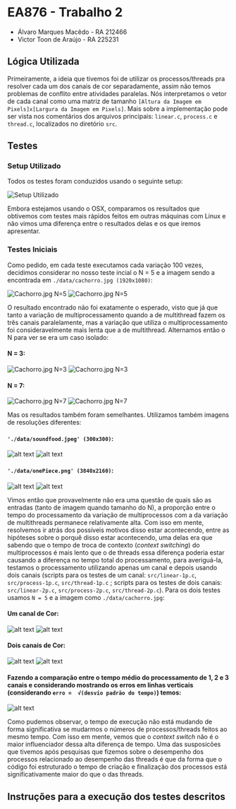 # EA876 - Trabalho 2 

* Álvaro Marques Macêdo - RA 212466
* Victor Toon de Araújo - RA 225231 

## Lógica Utilizada
Primeiramente, a ideia que tivemos foi de utilizar os processos/threads pra resolver cada um dos canais de cor separadamente, assim não temos problemas de conflito entre atividades paralelas. Nós interpretamos o vetor de cada canal como uma matriz de tamanho `[Altura da Imagem em Pixels]x[Largura da Imagem em Pixels]`. Mais sobre a implementação pode ser vista nos comentários dos arquivos principais: `linear.c`, `process.c` e `thread.c`, localizados no diretório `src`.

## Testes 

### Setup Utilizado
Todos os testes foram conduzidos usando o seguinte setup:

![Setup Utilizado](https://github.com/VictorTOON/EA876---Trabalho-2/raw/master/doc/imgs/processador-bolets.png)

Embora estejamos usando o OSX, comparamos os resultados que obtivemos com testes mais rápidos feitos em outras máquinas com Linux e não vimos uma diferença entre o resultados delas e os que iremos apresentar.

### Testes Iniciais 

Como pedido, em cada teste executamos cada variação 100 vezes, decidimos considerar no nosso teste incial o N = 5 e a imagem sendo a encontrada em `./data/cachorro.jpg (1920x1080)`:

![Cachorro.jpg N=5](https://raw.githubusercontent.com/VictorTOON/EA876---Trabalho-2/master/doc/imgs/cachorro-5-3-1.png)
![Cachorro.jpg N=5](https://raw.githubusercontent.com/VictorTOON/EA876---Trabalho-2/master/doc/imgs/cachorro-5-3-2.png)


O resultado encontrado não foi exatamente o esperado, visto que já que tanto a variação de multiprocessamento quando a de multithread fazem os três canais paralelamente, mas a variação que utiliza o multiprocessamento foi consideravelmente mais lenta que a de multithread. Alternamos então o N para ver se era um caso isolado:

#### N = 3:
![Cachorro.jpg N=3](https://raw.githubusercontent.com/VictorTOON/EA876---Trabalho-2/master/doc/imgs/cachorro-3-3-1.png)
![Cachorro.jpg N=3](https://raw.githubusercontent.com/VictorTOON/EA876---Trabalho-2/master/doc/imgs/cachorro-3-3-2.png)

#### N = 7:
![Cachorro.jpg N=7](https://raw.githubusercontent.com/VictorTOON/EA876---Trabalho-2/master/doc/imgs/cachorro-7-3-1.png)
![Cachorro.jpg N=7](https://raw.githubusercontent.com/VictorTOON/EA876---Trabalho-2/master/doc/imgs/cachorro-7-3-2.png)

Mas os resultados também foram semelhantes. Utilizamos também imagens de resoluções diferentes: 

#### `'./data/soundfood.jpeg' (300x300)`:
![alt text](https://raw.githubusercontent.com/VictorTOON/EA876---Trabalho-2/master/doc/imgs/soundfood-5-3-1.png)
![alt text](https://raw.githubusercontent.com/VictorTOON/EA876---Trabalho-2/master/doc/imgs/soundfood-5-3-2.png)

#### `'./data/onePiece.png' (3840x2160)`:
![alt text](https://raw.githubusercontent.com/VictorTOON/EA876---Trabalho-2/master/doc/imgs/onePiece-5-3-1.png)
![alt text](https://raw.githubusercontent.com/VictorTOON/EA876---Trabalho-2/master/doc/imgs/onePiece-5-3-2.png)

Vimos então que provavelmente não era uma questão de quais são as entradas (tanto de imagem quando tamanho do N), a proporção entre o tempo do processamento da variação de multiprocessos com a da variação de multithreads permanece relativamente alta.  Com isso em mente, resolvemos ir atrás dos possíveis motivos disso estar acontecendo, entre as hipóteses sobre o porquê disso estar acontecendo, uma delas era que sabendo que o tempo de troca de contexto (_context switching_) do multiprocessos é mais lento que o de threads essa diferença poderia estar causando a diferença no tempo total do processamento, para averiguá-la, testamos o processamento utilizando apenas um canal e depois usando dois canais (scripts para os testes de um canal: `src/linear-1p.c`, `src/process-1p.c`, `src/thread-1p.c` ; scripts para os testes de dois canais: `src/linear-2p.c`, `src/process-2p.c`, `src/thread-2p.c`). Para os dois testes usamos `N = 5` e a imagem como `./data/cachorro.jpg`:

#### Um canal de Cor: 
![alt text](https://raw.githubusercontent.com/VictorTOON/EA876---Trabalho-2/master/doc/imgs/cachorro-5-1-1.png)
![alt text](https://raw.githubusercontent.com/VictorTOON/EA876---Trabalho-2/master/doc/imgs/cachorro-5-1-2.png)

#### Dois canais de Cor:
![alt text](https://raw.githubusercontent.com/VictorTOON/EA876---Trabalho-2/master/doc/imgs/cachorro-5-2-1.png)
![alt text](https://raw.githubusercontent.com/VictorTOON/EA876---Trabalho-2/master/doc/imgs/cachorro-5-2-2.png)

#### Fazendo a comparação entre o tempo médio do processamento de 1, 2 e 3 canais e considerando mostrando os erros em linhas verticais (considerando `erro =  √(desvio padrão do tempo)`) temos:

![alt text](https://raw.githubusercontent.com/VictorTOON/EA876---Trabalho-2/master/doc/imgs/process.png)

Como pudemos observar, o tempo de execução não está mudando de forma significativa se mudarmos o números de processos/threads feitos ao mesmo tempo. Com isso em mente, vemos que o _context switch_ não é o maior influenciador dessa alta diferença de tempo. Uma das susposicões que tivemos após pesquisas que fizemos sobre o desempenho dos processos relacionado ao desempenho das threads é que da forma que o código foi estruturado o tempo de criação e finalização dos processos está significativamente maior do que o das threads. 

## Instruções para a execução dos testes descritos



